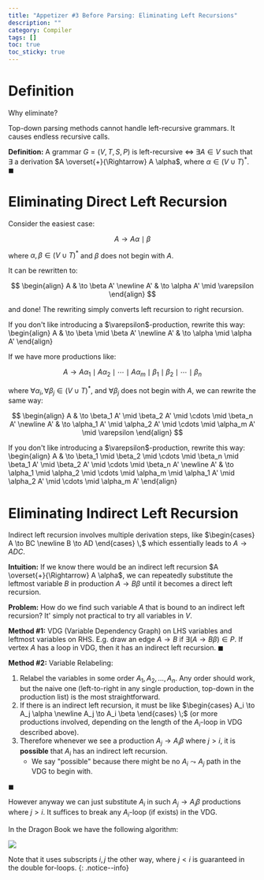 ```yaml
---
title: "Appetizer #3 Before Parsing: Eliminating Left Recursions"
description: ""
category: Compiler
tags: []
toc: true
toc_sticky: true
---
```


# Definition

<div class="notice--info" markdown="1">
Why eliminate?

Top-down parsing methods cannot handle left-recursive grammars. It causes endless recursive calls.
</div>

**Definition:** A grammar $G=(V, T, S, P)$ is left-recursive $\iff$ $\exists A \in V$  such that $\exists$  a derivation $A \overset{+}{\Rightarrow} A \alpha$, where $\alpha \in (V \cup T)^*$. $\blacksquare$

# Eliminating Direct Left Recursion

Consider the easiest case:

$$
A \to A \alpha \mid \beta
$$

where $\alpha, \beta \in (V \cup T)^*$ and $\beta$ does not begin with $A$. 

It can be rewritten to:

$$
\begin{align}
A & \to \beta A' \newline
A' & \to \alpha A' \mid \varepsilon
\end{align}
$$

and done! The rewriting simply converts left recursion to right recursion.

<div class="notice--info" markdown="1">
If you don't like introducing a $\varepsilon$-production, rewrite this way:
\begin{align} A & \to \beta \mid \beta A' \newline
A' & \to \alpha \mid \alpha A' \end{align}
</div>

If we have more productions like:

$$
A \to A \alpha_1 \mid A \alpha_2 \mid \cdots \mid A \alpha_m \mid \beta_1 \mid \beta_2 \mid \cdots \mid \beta_n
$$

where  $\forall \alpha_i, \forall \beta_j \in (V \cup T)^*$, and $\forall \beta_j$ does not begin with $A$, we can rewrite the same way:

$$
\begin{align}
A & \to \beta_1 A' \mid \beta_2 A' \mid \cdots \mid \beta_n A' \newline
A' & \to \alpha_1 A' \mid \alpha_2 A' \mid \cdots \mid \alpha_m A' \mid \varepsilon
\end{align}
$$

<div class="notice--info" markdown="1">
If you don't like introducing a $\varepsilon$-production, rewrite this way:
\begin{align} A & \to \beta_1 \mid \beta_2 \mid \cdots \mid \beta_n \mid \beta_1 A' \mid \beta_2 A' \mid \cdots \mid \beta_n A' \newline
A' & \to \alpha_1 \mid \alpha_2 \mid \cdots \mid \alpha_m \mid \alpha_1 A' \mid \alpha_2 A' \mid \cdots \mid \alpha_m A' \end{align}
</div>

# Eliminating Indirect Left Recursion

Indirect left recursion involves multiple derivation steps, like $\begin{cases} A \to BC \newline B \to AD \end{cases} \,$ which essentially leads to $A \to ADC$.

**Intuition:** If we know there would be an indirect left recursion $A \overset{+}{\Rightarrow} A \alpha$, we can repeatedly substitute the leftmost variable $B$ in production $A \to B\beta$ until it becomes a direct left recursion.

**Problem:** How do we find such variable $A$ that is bound to an indirect left recursion? It' simply not practical to try all variables in $V$. 

**Method #1:** VDG (Variable Dependency Graph) on LHS variables and leftmost variables on RHS. E.g. draw an edge $A \to B$ if $\exists (A \to B \beta) \in P$. If vertex $A$ has a loop in VDG, then it has an indirect left recursion. $\blacksquare$

**Method #2:** Variable Relabeling:

1. Relabel the variables in some order $A_1, A_2, \dots, A_n$. Any order should work, but the naive one (left-to-right in any single production, top-down in the production list) is the most straightforward.
2. If there is an indirect left recursion, it must be like $\begin{cases} A_i \to A_j \alpha \newline A_j \to A_i \beta \end{cases} \;$ (or more productions involved, depending on the length of the $A_i$-loop in VDG described above).
3. Therefore whenever we see a production $A_j \to A_i \beta$ where $j > i$, it is **possible** that $A_i$ has an indirect left recursion.
    - We say "possible" because there might be no $A_i \leadsto A_j$ path in the VDG to begin with.
 
$\blacksquare$

However anyway we can just substitute $A_i$ in such $A_j \to A_i \beta$ productions where $j > i$. It suffices to break any $A_i$-loop (if exists) in the VDG.

In the Dragon Book we have the following algorithm:

![](https://live.staticflickr.com/65535/54611750029_c101d24887_z.jpg)

Note that it uses subscripts $i,j$ the other way, where $j < i$ is guaranteed in the double for-loops.
{: .notice--info}